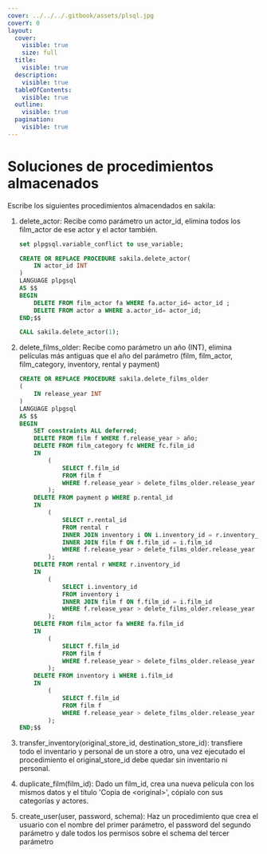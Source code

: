 ```yaml
---
cover: ../../../.gitbook/assets/plsql.jpg
coverY: 0
layout:
  cover:
    visible: true
    size: full
  title:
    visible: true
  description:
    visible: true
  tableOfContents:
    visible: true
  outline:
    visible: true
  pagination:
    visible: true
---
```


# Soluciones de procedimientos almacenados

Escribe los siguientes procedimientos almacendados en sakila:

1.  delete\_actor: Recibe como parámetro un actor\_id, elimina todos los film\_actor de ese actor y el actor también.

    ```sql
    set plpgsql.variable_conflict to use_variable;

    CREATE OR REPLACE PROCEDURE sakila.delete_actor(
    	IN actor_id INT
    )
    LANGUAGE plpgsql
    AS $$
    BEGIN
      	DELETE FROM film_actor fa WHERE fa.actor_id= actor_id ;
      	DELETE FROM actor a WHERE a.actor_id= actor_id;
    END;$$

    CALL sakila.delete_actor(1);
    ```
2.  delete\_films\_older:  Recibe como parámetro un año (INT),  elimina películas más antiguas que el año del parámetro (film, film\_actor, film\_category, inventory, rental y payment)

    ```sql
    CREATE OR REPLACE PROCEDURE sakila.delete_films_older
    (
    	IN release_year INT
    )
    LANGUAGE plpgsql
    AS $$
    BEGIN
    	SET constraints ALL deferred;
    	DELETE FROM film f WHERE f.release_year > año;
    	DELETE FROM film_category fc WHERE fc.film_id 
    	IN 
    		(
    			SELECT f.film_id
    			FROM film f
    			WHERE f.release_year > delete_films_older.release_year 
    		);
    	DELETE FROM payment p WHERE p.rental_id
    	IN 
    		(
    			SELECT r.rental_id
    			FROM rental r
    			INNER JOIN inventory i ON i.inventory_id = r.inventory_id
    			INNER JOIN film f ON f.film_id = i.film_id
    			WHERE f.release_year > delete_films_older.release_year
    		);
    	DELETE FROM rental r WHERE r.inventory_id
    	IN 
    		(
    			SELECT i.inventory_id
    			FROM inventory i
    			INNER JOIN film f ON f.film_id = i.film_id
    			WHERE f.release_year > delete_films_older.release_year
    		);
    	DELETE FROM film_actor fa WHERE fa.film_id
    	IN 
    		(
    			SELECT f.film_id
    			FROM film f
    			WHERE f.release_year > delete_films_older.release_year 
    		); 
    	DELETE FROM inventory i WHERE i.film_id
    	IN 
    		(
    			SELECT f.film_id
    			FROM film f 
    			WHERE f.release_year > delete_films_older.release_year
    		);
    END;$$
    ```
3. transfer\_inventory(original\_store\_id, destination\_store\_id): transfiere todo el inventario y personal de un store a otro, una vez ejecutado el procedimiento el original\_store\_id debe quedar sin inventario ni personal.
4. duplicate\_film(film\_id): Dado un film\_id, crea una nueva película con los mismos datos y el título 'Copia de \<original>', cópialo con sus categorías y actores.
5. create\_user(user, password, schema): Haz un procedimiento que crea el usuario con el nombre del primer parámetro, el password del segundo parámetro y dale todos los permisos sobre el schema del tercer parámetro

